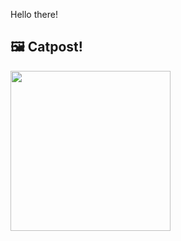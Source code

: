 Hello there!



## 🖼️ Catpost!

<sub>
    <img src="https://cdn2.thecatapi.com/images/MTcwNTI3NA.jpg" height="256">
</sub>

